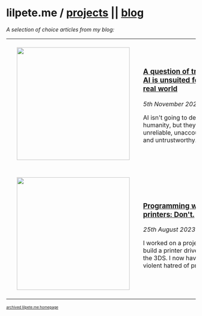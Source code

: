 <h1>
    lilpete.me / <a href="https://lilpete.me/projects">projects</a> || <a href="https://lilpete.me/blog/">blog</a>
</h1>

*A selection of choice articles from my blog:*

<table>
<tr>
<td>
<a href="https://lilpete.me/blog/ai-trust" style="color: inherit">
<img width="300px" style="padding:20px" src="https://lilpete.me/photos/ai-trust.png"/>
</a>
</td>

<td style="width:60%; min-width: 200px;">
<h3><a href="https://lilpete.me/blog/ai-trust" style="color: inherit">A question of trust: AI is unsuited for the real world</a></h3>
<i>5th November 2023</i>
<p>
AI isn't going to destroy humanity, but they're unreliable, unaccountable, and untrustworthy.
</p>
</td>
</tr>
<tr>
<td>
<a href="https://lilpete.me/blog/printing" style="color: inherit">
<img width="300px" style="padding:20px" src="https://lilpete.me/photos/printing.png"/>
</a>
</td>
<td style="width:60%; min-width: 200px;">
<h3><a href="https://lilpete.me/blog/printing" style="color: inherit">Programming with printers: Don't.</a></h3>
<i>25th August 2023</i>
<p>
I worked on a project to build a printer driver for the 3DS. I now have a violent hatred of printers.
</p>
</td>
</tr>
</table>
<sub><sup><a href="https://lilpete.me/archived-index.html">archived lilpete.me homepage</a></sup></sub>
